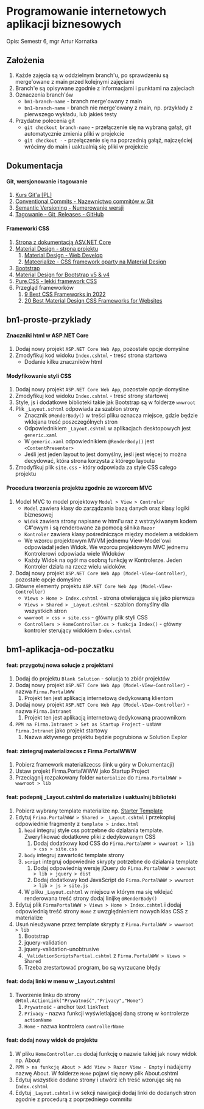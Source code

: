 ﻿# Programowanie internetowych aplikacji biznesowych

Opis: Semestr 6, mgr Artur Kornatka  

## Założenia

1. Każde zajęcia są w oddzielnym branch'u, po sprawdzeniu są merge'owane z main przed kolejnymi zajęciami
2. Branch'e są opisywane zgodnie z informacjami i punktami na zajeciach
3. Oznaczenia branch'ów
   - `bm1-branch-name` - branch merge'owany z main
   - `bn1-branch-name` - branch nie merge'owany z main, np. przykłady z pierwszego wykładu, lub jakieś testy
4. Przydatne polecenia git
   - `git checkout branch-name` - przełączenie się na wybraną gałąź, git automatycznie zmienia pliki w projekcie
   - `git checkout -` - przełączenie się na poprzednią gałąź, najczęściej wrócimy do main i uaktualnią się pliki w projekcie

## Dokumentacja

#### Git, wersjonowanie i tagowanie

1. [Kurs Git'a [PL]](https://youtube.com/playlist?list=PLj-pbEqbjo6AKsJ8oE2pvIqsb15mxdrxs)
2. [Conventional Commits - Nazewnictwo commitów w Git](https://www.conventionalcommits.org/en/v1.0.0/)
3. [Semantic Versioning - Numerowanie wersji](https://semver.org/)
4. [Tagowanie - Git, Releases - GitHub](https://youtu.be/Wq_zrz7jV80)

#### Frameworki CSS

1. [Strona z dokumentacją ASV.NET Core](https://docs.microsoft.com/en-us/aspnet/core/?view=aspnetcore-6.0)
2. [Material Design - strona projektu](https://material.io/)
   1. [Material Design - Web Develop](https://material.io/develop/web)
   2. [Mateerialize - CSS framework oparty na Material Design](https://materializecss.com/)
3. [Bootstrap](https://getbootstrap.com/)
4. [Material Design for Bootstrap v5 & v4](https://mdbootstrap.com/)
5. [Pure.CSS - lekki framework CSS](https://purecss.io/)
6. Przegląd frameworków
   1. [9 Best CSS Frameworks in 2022](https://athemes.com/collections/best-css-frameworks/)
   2. [20 Best Material Design CSS Frameworks for Websites](https://superdevresources.com/material-design-web-ui-frameworks/)

## bn1-proste-przyklady

#### Znaczniki html w ASP.NET Core

1. Dodaj nowy projekt `ASP.NET Core Web App`, pozostałe opcje domyślne
2. Zmodyfikuj kod widoku `Index.cshtml` - treść strona startowa
   - Dodanie kilku znaczników html

#### Modyfikowanie styli CSS

1. Dodaj nowy projekt `ASP.NET Core Web App`, pozostałe opcje domyślne
2. Zmodyfikuj kod widoku `Index.cshtml` - treść strony startowej
3. Style, js i dodatkowe biblioteki takie jak Bootstrap są w folderze `wwwroot`
4. Plik `_Layout.schtml` odpowiada za szablon strony
   - Znacznik `@RenderBody()` w treści pliku oznacza miejsce, gdzie będzie wklejana treść poszczególnych stron
   - Odpowiednikiem `_Layout.cshtml` w aplikacjach desktopowych jest `generic.xaml`
   - W `generic.xaml` odpowiednikiem `@RenderBody()` jest `<ContentPresenter>`
   - Jeśli jest jeden layout to jest domyślny, jeśli jest więcej to można decydować, która strona korzysta z którego layoutu
5. Zmodyfikuj plik `site.css` - który odpowiada za style CSS całego projektu

#### Procedura tworzenia projektu zgodnie ze wzorcem MVC

1. Model MVC to model projektowy `Model > View > Controler`
   - `Model` zawiera klasy do zarządzania bazą danych oraz klasy logiki biznesowej
   - `Widok` zawiera strony napisane w html'u raz z wstrzykiwanym kodem C#'owym i są renderowane za pomocą silnika `Razor`
   - `Kontroler` zawiera klasy pośredniczące między modelem a widokiem
   - We wzorcu projektowym MVVM jednemu View-Model'owi odpowiadał jeden Widok. We wzorcu projektowym MVC jednemu Kontrolerowi odpowiada wiele Widoków
   - Każdy Widok na ogół ma osobną funkcję w Kontrolerze. Jeden Kontroler działa na rzecz wielu widoków.
2. Dodaj nowy projekt `ASP.NET Core Web App (Model-VIew-Controller)`, pozostałe opcje domyślne
3. Główne elementy projektu `ASP.NET Core Web App (Model-VIew-Controller)`
   - `Views > Home > Index.cshtml` - strona otwierająca się jako pierwsza
   - `Views > Shared > _Layout.cshtml` - szablon domyślny dla wszystkich stron
   - `wwwroot > css > site.css` - główny plik styli CSS
   - `Controllers > HomeController.cs > funkcja Index()` - główny kontroler sterujący widokiem `Index.cshtml`


## bm1-aplikacja-od-poczatku

#### feat: przygotuj nowa solucje z projektami

1. Dodaj do projektu `Blank Solution` - solucja to zbiór projektów
2. Dodaj nowy projekt `ASP.NET Core Web App (Model-VIew-Controller)` - nazwa `Firma.PortalWWW`
   1. Projekt ten jest aplikacją internetową dedykowaną klientom
3. Dodaj nowy projekt `ASP.NET Core Web App (Model-VIew-Controller)` - nazwa `Firma.Intranet`
   1. Projekt ten jest aplikacją internetową dedykowaną pracownikom
4. `PPM na Firma.Intranet > Set as Startup Project` - ustaw `Firma.Intranet` jako projekt startowy
   1. Nazwa aktywnego projektu będzie pogrubiona w Solution Explor

#### feat: zintegruj materializecss z Firma.PortalWWW

1. Pobierz framework materializecss (link u góry w Dokumentacji)
2. Ustaw projekt Firma.PortalWWW jako Startup Project
3. Przeciągnij rozpakowany folder `materialize` do `Firma.PortalWWW > wwwroot > lib`

#### feat: podepnij _Layout.cshtml do materialize i uaktualnij biblioteki

1. Pobierz wybrany template materialize np. [Starter Template](https://materializecss.com/getting-started.html)
2. Edytuj `Frima.PortalWWW > Shared > _Layout.cshtml` i przekopiuj odpowiednie fragmenty z `template > index.html`
   1. `head` integruj style css potrzebne do działania template. Zweryfikować dodatkowe pliki z dedykowanym CSS
      1. Dodaj dodatkowy kod CSS do `Firma.PortalWWW > wwwroot > lib > css > site.css`
   2. `body` integruj zawartość template strony
   3. `script` integruj odpowiednie skrypty potrzebne do działania template
        1. Dodaj odpowiednią wersję jQuery do `Firma.PortalWWW > wwwroot > lib > jquery > dist`
        2. Dodaj dodatkowy kod JavaScript do `Firma.PortalWWW > wwwroot > lib > js > site.js`
   4. W pliku `_Layout.cshtml` w miejscu w którym ma się wklejać renderowana treść strony dodaj linijkę `@RenderBody()`
3. Edytuj plik `FirmaPortalWWW > Views > Home > Index.cshtml` i dodaj odpowiednią treść strony `Home` z uwzględnieniem nowych klas CSS z materialize
4. Usuń nieużywane przez template skrypty z `Firma.PortalWWW > wwwroot > lib`
    1. Bootstrap
    2. jquery-validation
    3. jquery-validation-unobtrusive
    4. `_ValidationScriptsPartial.cshtml` z `Firma.PortalWWW > Views > Shared`
    5. Trzeba zrestartować program, bo są wyrzucane błędy

#### feat: dodaj linki w menu w _Layout.cshtml

1. Tworzenie linku do strony `@Html.ActionLink("Prywatność","Privacy","Home")`
   1. `Prywatność` - anchor text `linkText`
   2. `Privacy` - nazwa funkcji wyświetlającej daną stronę w kontrolerze `actionName`
   3. `Home` - nazwa kontrolera `controllerName`

#### feat: dodaj nowy widok do projektu

1. W pliku `HomeController.cs` dodaj funkcję o nazwie takiej jak nowy widok np. About
2. `PPM > na funkcję About > Add View > Razor View - Empty` i nadajemy nazwę About. W folderze `Home` pojawi się nowy plik About.cshtml
3. Edytuj wszystkie dodane strony i utwórz ich treść wzorując się na `Index.cshtml`
4. Edytuj `_Layout.cshtml` i w sekcji nawigacji dodaj linki do dodanych stron zgodnie z procedurą z poprzedniego commitu